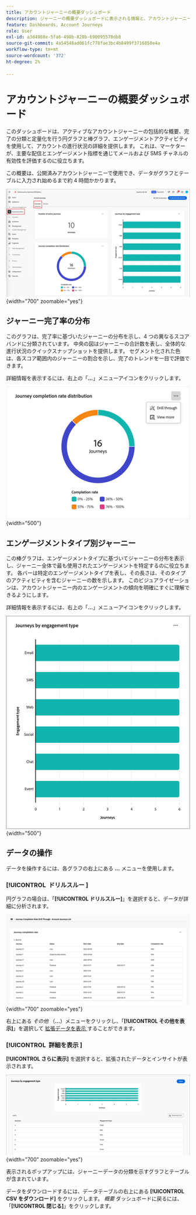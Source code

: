 ```yaml
---
title: アカウントジャーニーの概要ダッシュボード
description: ジャーニーの概要ダッシュボードに表示される情報と、アカウントジャーニー戦略の監視と管理にどう役立つかを説明します。
feature: Dashboards, Account Journeys
role: User
exl-id: a3d4988e-5fa6-498b-828b-690095578db8
source-git-commit: 4a54548ad061fc778fae3bc4b8499f3716850e4a
workflow-type: tm+mt
source-wordcount: '372'
ht-degree: 2%

---
```


# アカウントジャーニーの概要ダッシュボード

このダッシュボードは、アクティブなアカウントジャーニーの包括的な概要、完了の分類と定量化を行う円グラフと棒グラフ、エンゲージメントアクティビティを使用して、アカウントの進行状況の詳細を提供します。 これは、マーケターが、主要な配信とエンゲージメント指標を通じてメールおよび SMS チャネルの有効性を評価するのに役立ちます。

この概要は、公開済みアカウントジャーニーで使用でき、データがグラフとテーブルに入力され始めるまで約 4 時間かかります。

![ジャーニーの概要 ](./assets/journey-overview.png){width="700" zoomable="yes"}

## ジャーニー完了率の分布

このグラフは、完了率に基づいたジャーニーの分布を示し、4 つの異なるスコアバンドに分類されています。 中央の図はジャーニーの合計数を表し、全体的な進行状況のクイックスナップショットを提供します。 セグメント化された色は、各スコア範囲内のジャーニーの割合を示し、完了のトレンドを一目で評価できます。

詳細情報を表示するには、右上の「**...**」メニューアイコンをクリックします。

![ジャーニー完了率の配分 ](./assets/journey-completion-rate-distribution.png){width="500"}

## エンゲージメントタイプ別ジャーニー

この棒グラフは、エンゲージメントタイプに基づいてジャーニーの分布を表示し、ジャーニー全体で最も使用されたエンゲージメントを特定するのに役立ちます。 各バーは特定のエンゲージメントタイプを表し、その長さは、そのタイプのアクティビティを含むジャーニーの数を示します。 このビジュアライゼーションは、アカウントジャーニー内のエンゲージメントの傾向を明確にすぐに理解できるようにします。

詳細情報を表示するには、右上の「**...**」メニューアイコンをクリックします。

![ジャーニー完了率の配分 ](./assets/journeys-by-engagement-type.png){width="500"}

## データの操作

データを操作するには、各グラフの右上にある **...** メニューを使用します。

### [!UICONTROL &#x200B; ドリルスルー &#x200B;]

円グラフの場合は、「**[!UICONTROL ドリルスルー]**」を選択すると、データが詳細に分析されます。

![ ドリルスルーしてグラフデータにアクセス ](./assets/journey-completion-rate-drill-through.png){width="700" zoomable="yes"}

右上にある _その他_ （**...**）メニューをクリックし、「**[!UICONTROL その他を表示]**」を選択して [ 拡張データを表示 ](#view-more) することができます。

### [!UICONTROL &#x200B; 詳細を表示 &#x200B;]

**[!UICONTROL さらに表示]** を選択すると、拡張されたデータとインサイトが表示されます。

![ 拡張データの表示 ](./assets/journeys-by-engagement-view-more.png){width="700" zoomable="yes"}

表示されるポップアップには、ジャーニーデータの分類を示すグラフとテーブルが含まれています。

データをダウンロードするには、データテーブルの右上にある **[!UICONTROL CSV をダウンロード]** をクリックします。 _概要_ ダッシュボードに戻るには、「**[!UICONTROL 閉じる]**」をクリックします。
